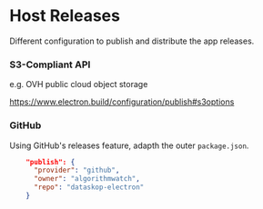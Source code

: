 # Host Releases

Different configuration to publish and distribute the app releases.

### S3-Compliant API

e.g. OVH public cloud object storage

<https://www.electron.build/configuration/publish#s3options>

### GitHub

Using GitHub's releases feature, adapth the outer `package.json`.

```json
    "publish": {
      "provider": "github",
      "owner": "algorithmwatch",
      "repo": "dataskop-electron"
    }
```
